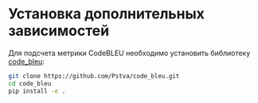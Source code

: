 # Установка дополнительных зависимостей

Для подсчета метрики CodeBLEU необходимо установить библиотеку [code_bleu](https://github.com/Pstva/code_bleu):

```sh
git clone https://github.com/Pstva/code_bleu.git
cd code_bleu
pip install -e .
```
